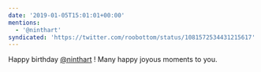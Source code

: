 ```yaml
---
date: '2019-01-05T15:01:01+00:00'
mentions:
  - '@ninthart'
syndicated: 'https://twitter.com/roobottom/status/1081572534431215617'
---
```

Happy birthday [@ninthart](https://twitter.com/@ninthart) ! Many happy joyous moments to you.
